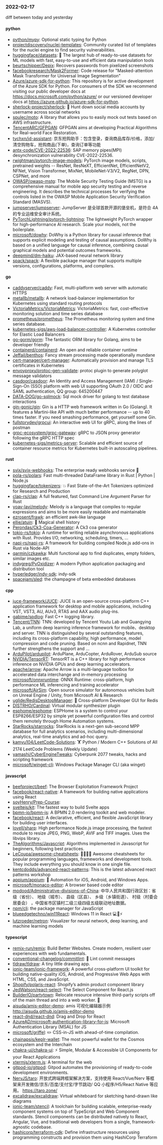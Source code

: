 ### 2022-02-17
diff between today and yesterday

#### python
* [python/mypy](https://github.com/python/mypy): Optional static typing for Python
* [projectdiscovery/nuclei-templates](https://github.com/projectdiscovery/nuclei-templates): Community curated list of templates for the nuclei engine to find security vulnerabilities.
* [huggingface/datasets](https://github.com/huggingface/datasets): 🤗 The largest hub of ready-to-use datasets for ML models with fast, easy-to-use and efficient data manipulation tools
* [beurtschipper/Depix](https://github.com/beurtschipper/Depix): Recovers passwords from pixelized screenshots
* [facebookresearch/Mask2Former](https://github.com/facebookresearch/Mask2Former): Code release for "Masked-attention Mask Transformer for Universal Image Segmentation"
* [Azure/azure-sdk-for-python](https://github.com/Azure/azure-sdk-for-python): This repository is for active development of the Azure SDK for Python. For consumers of the SDK we recommend visiting our public developer docs at https://docs.microsoft.com/python/azure/ or our versioned developer docs at https://azure.github.io/azure-sdk-for-python.
* [sherlock-project/sherlock](https://github.com/sherlock-project/sherlock): 🔎 Hunt down social media accounts by username across social networks
* [spulec/moto](https://github.com/spulec/moto): A library that allows you to easily mock out tests based on AWS infrastructure.
* [TencentARC/GFPGAN](https://github.com/TencentARC/GFPGAN): GFPGAN aims at developing Practical Algorithms for Real-world Face Restoration.
* [tychxn/jd-assistant](https://github.com/tychxn/jd-assistant): 京东抢购助手：包含登录，查询商品库存/价格，添加/清空购物车，抢购商品(下单)，查询订单等功能
* [antx-code/CVE-2022-22536](https://github.com/antx-code/CVE-2022-22536): SAP memory pipes(MPI) desynchronization vulnerability CVE-2022-22536.
* [rwightman/pytorch-image-models](https://github.com/rwightman/pytorch-image-models): PyTorch image models, scripts, pretrained weights -- ResNet, ResNeXT, EfficientNet, EfficientNetV2, NFNet, Vision Transformer, MixNet, MobileNet-V3/V2, RegNet, DPN, CSPNet, and more
* [OWASP/owasp-mstg](https://github.com/OWASP/owasp-mstg): The Mobile Security Testing Guide (MSTG) is a comprehensive manual for mobile app security testing and reverse engineering. It describes the technical processes for verifying the controls listed in the OWASP Mobile Application Security Verification Standard (MASVS).
* [jumpserver/jumpserver](https://github.com/jumpserver/jumpserver): JumpServer 是全球首款开源的堡垒机，是符合 4A 的专业运维安全审计系统。
* [PyTorchLightning/pytorch-lightning](https://github.com/PyTorchLightning/pytorch-lightning): The lightweight PyTorch wrapper for high-performance AI research. Scale your models, not the boilerplate.
* [microsoft/dowhy](https://github.com/microsoft/dowhy): DoWhy is a Python library for causal inference that supports explicit modeling and testing of causal assumptions. DoWhy is based on a unified language for causal inference, combining causal graphical models and potential outcomes frameworks.
* [deepmind/dm-haiku](https://github.com/deepmind/dm-haiku): JAX-based neural network library
* [spack/spack](https://github.com/spack/spack): A flexible package manager that supports multiple versions, configurations, platforms, and compilers.

#### go
* [caddyserver/caddy](https://github.com/caddyserver/caddy): Fast, multi-platform web server with automatic HTTPS
* [metallb/metallb](https://github.com/metallb/metallb): A network load-balancer implementation for Kubernetes using standard routing protocols
* [VictoriaMetrics/VictoriaMetrics](https://github.com/VictoriaMetrics/VictoriaMetrics): VictoriaMetrics: fast, cost-effective monitoring solution and time series database
* [prometheus/prometheus](https://github.com/prometheus/prometheus): The Prometheus monitoring system and time series database.
* [kubernetes-sigs/aws-load-balancer-controller](https://github.com/kubernetes-sigs/aws-load-balancer-controller): A Kubernetes controller for Elastic Load Balancers
* [go-gorm/gorm](https://github.com/go-gorm/gorm): The fantastic ORM library for Golang, aims to be developer friendly
* [containerd/containerd](https://github.com/containerd/containerd): An open and reliable container runtime
* [Jeffail/benthos](https://github.com/Jeffail/benthos): Fancy stream processing made operationally mundane
* [cert-manager/cert-manager](https://github.com/cert-manager/cert-manager): Automatically provision and manage TLS certificates in Kubernetes
* [envoyproxy/protoc-gen-validate](https://github.com/envoyproxy/protoc-gen-validate): protoc plugin to generate polyglot message validators
* [casdoor/casdoor](https://github.com/casdoor/casdoor): An Identity and Access Management (IAM) / Single-Sign-On (SSO) platform with web UI supporting OAuth 2.0 / OIDC and SAML authentication, QQ group: 645200447
* [DATA-DOG/go-sqlmock](https://github.com/DATA-DOG/go-sqlmock): Sql mock driver for golang to test database interactions
* [gin-gonic/gin](https://github.com/gin-gonic/gin): Gin is a HTTP web framework written in Go (Golang). It features a Martini-like API with much better performance -- up to 40 times faster. If you need smashing performance, get yourself some Gin.
* [fullstorydev/grpcui](https://github.com/fullstorydev/grpcui): An interactive web UI for gRPC, along the lines of postman
* [grpc-ecosystem/grpc-gateway](https://github.com/grpc-ecosystem/grpc-gateway): gRPC to JSON proxy generator following the gRPC HTTP spec
* [kubernetes-sigs/metrics-server](https://github.com/kubernetes-sigs/metrics-server): Scalable and efficient source of container resource metrics for Kubernetes built-in autoscaling pipelines.

#### rust
* [svix/svix-webhooks](https://github.com/svix/svix-webhooks): The enterprise ready webhooks service 🦀
* [pola-rs/polars](https://github.com/pola-rs/polars): Fast multi-threaded DataFrame library in Rust | Python | Node.js
* [huggingface/tokenizers](https://github.com/huggingface/tokenizers): 💥 Fast State-of-the-Art Tokenizers optimized for Research and Production
* [clap-rs/clap](https://github.com/clap-rs/clap): A full featured, fast Command Line Argument Parser for Rust
* [yoav-lavi/melody](https://github.com/yoav-lavi/melody): Melody is a language that compiles to regular expressions and aims to be more easily readable and maintainable
* [ezrosent/frawk](https://github.com/ezrosent/frawk): an efficient awk-like language
* [ellie/atuin](https://github.com/ellie/atuin): 🐢 Magical shell history
* [Perondas/Ck3-Coa-Generator](https://github.com/Perondas/Ck3-Coa-Generator): A Ck3 coa generator
* [tokio-rs/tokio](https://github.com/tokio-rs/tokio): A runtime for writing reliable asynchronous applications with Rust. Provides I/O, networking, scheduling, timers, ...
* [napi-rs/napi-rs](https://github.com/napi-rs/napi-rs): A framework for building compiled Node.js add-ons in Rust via Node-API
* [qarmin/czkawka](https://github.com/qarmin/czkawka): Multi functional app to find duplicates, empty folders, similar images etc.
* [indygreg/PyOxidizer](https://github.com/indygreg/PyOxidizer): A modern Python application packaging and distribution tool
* [hyperledger/indy-sdk](https://github.com/hyperledger/indy-sdk): indy-sdk
* [spacejam/sled](https://github.com/spacejam/sled): the champagne of beta embedded databases

#### cpp
* [juce-framework/JUCE](https://github.com/juce-framework/JUCE): JUCE is an open-source cross-platform C++ application framework for desktop and mobile applications, including VST, VST3, AU, AUv3, RTAS and AAX audio plug-ins.
* [gabime/spdlog](https://github.com/gabime/spdlog): Fast C++ logging library.
* [Tencent/TNN](https://github.com/Tencent/TNN): TNN: developed by Tencent Youtu Lab and Guangying Lab, a uniform deep learning inference framework for mobile、desktop and server. TNN is distinguished by several outstanding features, including its cross-platform capability, high performance, model compression and code pruning. Based on ncnn and Rapidnet, TNN further strengthens the support and …
* [ArduPilot/ardupilot](https://github.com/ArduPilot/ardupilot): ArduPlane, ArduCopter, ArduRover, ArduSub source
* [NVIDIA/TensorRT](https://github.com/NVIDIA/TensorRT): TensorRT is a C++ library for high performance inference on NVIDIA GPUs and deep learning accelerators.
* [apache/arrow](https://github.com/apache/arrow): Apache Arrow is a multi-language toolbox for accelerated data interchange and in-memory processing
* [microsoft/onnxruntime](https://github.com/microsoft/onnxruntime): ONNX Runtime: cross-platform, high performance ML inferencing and training accelerator
* [microsoft/AirSim](https://github.com/microsoft/AirSim): Open source simulator for autonomous vehicles built on Unreal Engine / Unity, from Microsoft AI & Research
* [uglide/RedisDesktopManager](https://github.com/uglide/RedisDesktopManager): 🔧 Cross-platform Developer GUI for Redis
* [DISTRHO/Cardinal](https://github.com/DISTRHO/Cardinal): Virtual modular synthesizer plugin
* [esphome/esphome](https://github.com/esphome/esphome): ESPHome is a system to control your ESP8266/ESP32 by simple yet powerful configuration files and control them remotely through Home Automation systems.
* [StarRocks/starrocks](https://github.com/StarRocks/starrocks): StarRocks is a next-gen sub-second MPP database for full analytics scenarios, including multi-dimensional analytics, real-time analytics and ad-hoc query.
* [kamyu104/LeetCode-Solutions](https://github.com/kamyu104/LeetCode-Solutions): 🏋️ Python / Modern C++ Solutions of All 2174 LeetCode Problems (Weekly Update)
* [yamashi/CyberEngineTweaks](https://github.com/yamashi/CyberEngineTweaks): Cyberpunk 2077 tweaks, hacks and scripting framework
* [microsoft/winget-cli](https://github.com/microsoft/winget-cli): Windows Package Manager CLI (aka winget)

#### javascript
* [beefproject/beef](https://github.com/beefproject/beef): The Browser Exploitation Framework Project
* [facebook/react-native](https://github.com/facebook/react-native): A framework for building native applications using React
* [soyHenry/Prep-Course](https://github.com/soyHenry/Prep-Course): 
* [sveltejs/kit](https://github.com/sveltejs/kit): The fastest way to build Svelte apps
* [bpmn-io/bpmn-js](https://github.com/bpmn-io/bpmn-js): A BPMN 2.0 rendering toolkit and web modeler.
* [facebook/react](https://github.com/facebook/react): A declarative, efficient, and flexible JavaScript library for building user interfaces.
* [lovell/sharp](https://github.com/lovell/sharp): High performance Node.js image processing, the fastest module to resize JPEG, PNG, WebP, AVIF and TIFF images. Uses the libvips library.
* [TheAlgorithms/Javascript](https://github.com/TheAlgorithms/Javascript): Algorithms implemented in Javascript for beginners, following best practices.
* [LeCoupa/awesome-cheatsheets](https://github.com/LeCoupa/awesome-cheatsheets): 👩‍💻👨‍💻 Awesome cheatsheets for popular programming languages, frameworks and development tools. They include everything you should know in one single file.
* [kentcdodds/advanced-react-patterns](https://github.com/kentcdodds/advanced-react-patterns): This is the latest advanced react patterns workshop
* [appium/appium](https://github.com/appium/appium): 📱 Automation for iOS, Android, and Windows Apps.
* [microsoft/monaco-editor](https://github.com/microsoft/monaco-editor): A browser based code editor
* [modood/Administrative-divisions-of-China](https://github.com/modood/Administrative-divisions-of-China): 中华人民共和国行政区划：省级（省份）、 地级（城市）、 县级（区县）、 乡级（乡镇街道）、 村级（村委会居委会） ，中国省市区镇村二级三级四级五级联动地址数据。
* [npm/cli](https://github.com/npm/cli): the package manager for JavaScript
* [blueedgetechno/win11React](https://github.com/blueedgetechno/win11React): Windows 11 in React 💻🌈⚡
* [lutzroeder/netron](https://github.com/lutzroeder/netron): Visualizer for neural network, deep learning, and machine learning models

#### typescript
* [remix-run/remix](https://github.com/remix-run/remix): Build Better Websites. Create modern, resilient user experiences with web fundamentals.
* [conventional-changelog/commitlint](https://github.com/conventional-changelog/commitlint): 📓 Lint commit messages
* [tldraw/tldraw](https://github.com/tldraw/tldraw): A tiny little drawing app.
* [ionic-team/ionic-framework](https://github.com/ionic-team/ionic-framework): A powerful cross-platform UI toolkit for building native-quality iOS, Android, and Progressive Web Apps with HTML, CSS, and JavaScript.
* [Shopify/polaris-react](https://github.com/Shopify/polaris-react): Shopify’s admin product component library
* [JedWatson/react-select](https://github.com/JedWatson/react-select): The Select Component for React.js
* [BuilderIO/partytown](https://github.com/BuilderIO/partytown): Relocate resource intensive third-party scripts off of the main thread and into a web worker. 🎉
* [aisuda/amis-editor-demo](https://github.com/aisuda/amis-editor-demo): amis 可视化编辑器示例 http://aisuda.github.io/amis-editor-demo
* [react-dnd/react-dnd](https://github.com/react-dnd/react-dnd): Drag and Drop for React
* [AzureAD/microsoft-authentication-library-for-js](https://github.com/AzureAD/microsoft-authentication-library-for-js): Microsoft Authentication Library (MSAL) for JS
* [microsoft/griffel](https://github.com/microsoft/griffel): ✏️ CSS-in-JS with ahead-of-time compilation.
* [chainapsis/keplr-wallet](https://github.com/chainapsis/keplr-wallet): The most powerful wallet for the Cosmos ecosystem and the Interchain
* [chakra-ui/chakra-ui](https://github.com/chakra-ui/chakra-ui): ⚡️ Simple, Modular & Accessible UI Components for your React Applications
* [xtermjs/xterm.js](https://github.com/xtermjs/xterm.js): A terminal for the web
* [gitpod-io/gitpod](https://github.com/gitpod-io/gitpod): Gitpod automates the provisioning of ready-to-code development environments.
* [NervJS/taro](https://github.com/NervJS/taro): 开放式跨端跨框架解决方案，支持使用 React/Vue/Nerv 等框架来开发微信/京东/百度/支付宝/字节跳动/ QQ 小程序/H5/React Native 等应用。 https://taro.zone/
* [excalidraw/excalidraw](https://github.com/excalidraw/excalidraw): Virtual whiteboard for sketching hand-drawn like diagrams
* [ionic-team/stencil](https://github.com/ionic-team/stencil): A toolchain for building scalable, enterprise-ready component systems on top of TypeScript and Web Component standards. Stencil components can be distributed natively to React, Angular, Vue, and traditional web developers from a single, framework-agnostic codebase.
* [hashicorp/terraform-cdk](https://github.com/hashicorp/terraform-cdk): Define infrastructure resources using programming constructs and provision them using HashiCorp Terraform
